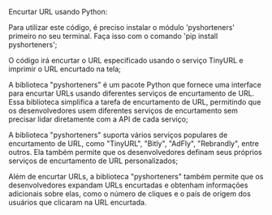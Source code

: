 Encurtar URL usando Python:

Para utilizar este código, é preciso instalar o módulo 'pyshorteners' primeiro no seu terminal. Faça isso com o comando 'pip install pyshorteners';

O código irá encurtar o URL especificado usando o serviço TinyURL e imprimir o URL encurtado na tela;

A biblioteca "pyshorteners" é um pacote Python que fornece uma interface para encurtar URLs usando diferentes serviços de encurtamento de URL. Essa biblioteca simplifica a tarefa de encurtamento de URL, permitindo que os desenvolvedores usem diferentes serviços de encurtamento sem precisar lidar diretamente com a API de cada serviço;

A biblioteca "pyshorteners" suporta vários serviços populares de encurtamento de URL, como "TinyURL", "Bitly", "AdFly", "Rebrandly", entre outros. Ela também permite que os desenvolvedores definam seus próprios serviços de encurtamento de URL personalizados;

Além de encurtar URLs, a biblioteca "pyshorteners" também permite que os desenvolvedores expandam URLs encurtadas e obtenham informações adicionais sobre elas, como o número de cliques e o país de origem dos usuários que clicaram na URL encurtada.
